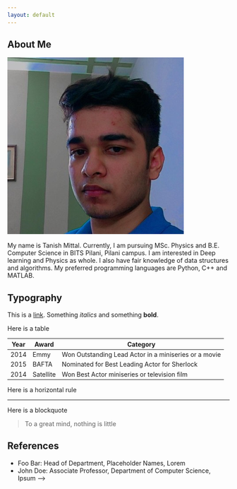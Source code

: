 ```yaml
---
layout: default
---
```


## About Me

<img class="profile-picture" src="me.jpg">

My name is Tanish Mittal. Currently, I am pursuing MSc. Physics and B.E. Computer Science in BITS Pilani, Pilani campus. I am interested in Deep learning and Physics as whole. I also have fair knowledge of data structures and algorithms. My preferred programming languages are Python, C++ and MATLAB.

<!-- ## Research Interest

Lorem ipsum dolor sit amet, consectetur adipiscing elit. Aliquam finibus ipsum ac erat aliquam dapibus. Vestibulum vehicula placerat ex, a consectetur odio pharetra quis. Mauris id urna ante. Fusce pharetra diam ac nisi aliquet, vel egestas ex iaculis. Pellentesque laoreet cursus tellus sed pellentesque. Praesent a rhoncus elit. Nunc ipsum nisl, consequat sit amet pretium quis, gravida id ipsum.

<!-- ## Publications

1. F.Bar, J.Doe: Effects of having a placeholder of a name
2. S.Holmes, J.Watson: Consequences of living with a sociopath in London -->

## Typography

This is a [link](http://google.com). Something *italics* and something **bold**.

Here is a table

Year | Award | Category
-----|-------|--------
2014 | Emmy  | Won Outstanding Lead Actor in a miniseries or a movie
2015 | BAFTA | Nominated for Best Leading Actor for Sherlock
2014 | Satellite | Won Best Actor miniseries or television film

Here is a horizontal rule

---

Here is a blockquote

> To a great mind, nothing is little

## References

* Foo Bar: Head of Department, Placeholder Names, Lorem
* John Doe: Associate Professor, Department of Computer Science, Ipsum
 -->
